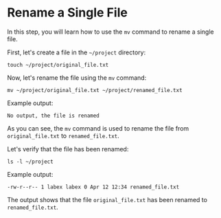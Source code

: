 # Rename a Single File

In this step, you will learn how to use the `mv` command to rename a single file.

First, let's create a file in the `~/project` directory:

```
touch ~/project/original_file.txt
```

Now, let's rename the file using the `mv` command:

```
mv ~/project/original_file.txt ~/project/renamed_file.txt
```

Example output:

```
No output, the file is renamed
```

As you can see, the `mv` command is used to rename the file from `original_file.txt` to `renamed_file.txt`.

Let's verify that the file has been renamed:

```
ls -l ~/project
```

Example output:

```
-rw-r--r-- 1 labex labex 0 Apr 12 12:34 renamed_file.txt
```

The output shows that the file `original_file.txt` has been renamed to `renamed_file.txt`.
